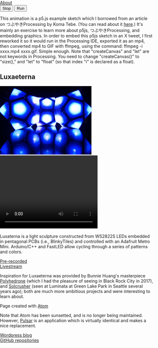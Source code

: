 <!-- <!DOCTYPE html> -->
<html>
  <head>
    <style> body{padding:0; margin:0;} </style>
    <meta charset="utf-8">
     <a href="https://foustja.github.io/about/about.html">About</a>
    <script src="https://cdnjs.cloudflare.com/ajax/libs/p5.js/1.2.0/p5.min.js" type="text/javascript"></script>
    <script src="sketch1.js" type="text/javascript"></script>
  </head>
  <body>
    <div id='myContainer'></div>
    <button onclick="noLoop();">Stop</button>
    <button onclick="loop();">Run</button>
    <p>
     This animation is a p5.js example sketch which I borrowed from an article on つぶやきProcessing 
     by Koma Tebe. (You can read about 
     it <a href="https://medium.com/@koma.tebe/tiny-code-dbf26d84fe38">here</a>.) 
     It's mainly an exercise to learn more about p5js, つぶやきProcessing, and embedding graphics. 
     In order to embed this p5js sketch in an X tweet, I first reworked it so it would run in 
     the Processing IDE, exported it as an mp4, then converted mp4 to GIF with ffmpeg, using the 
     command: ffmpeg -i xxxx.mp4 xxxx.gif. Simple enough. 
     Note that "createCanvas" and "let" are not keywords in Processing. You need to change 
     "createCanvas()" to "size()," and "let" to "float" (so that index "i" is declared as a float).
    </p>
    <h2>Luxaeterna</h2>
    <img src="lux.jpg" alt="Luxaeterna image"><br>
    <video width="320" height="240" controls>
    <source src="Luxaeterna2.mp4" type="video/mp4">
    </video>
    <p>Luxaterna is a light sculpture constructed from WS2822S LEDs embedded
      in pentagonal PCBs (i.e., BlinkyTiles) and controlled with an Adafruit Metro Mini. 
      Arduino/C++ and FastLED allow cycling through a series 
      of patterns and colors.
    </p>
    <a href="Luxaeterna2.mp4"
      title="2 min. Video">Pre-recorded</a><br>
    <a href="https://www.youtube.com/embed/live_stream?channel=UCH1IeN5ZQYLfa2T7RVm72mA" 
      title="Youtube Livestream">Livestream</a>
    <p>Inspiration for Luxaeterna was provided by Bunnie Huang's masterpiece
      <a href="https://wiki.techinc.nl/Polyhedrone">Polyhedrone</a> (which I
      had the pleasure of seeing in Black Rock City in 2017), and
      <a href="https://www.solcrusher.com/">Solcrusher</a> (seen at Luminata at Green Lake Park 
      in Seattle several years ago); both are much more ambitious projects and were interesting 
      to learn about.
    </p>
    <p>Page created with <a href="https://atom.io/">Atom</a>
    </p>
    <p>Note that Atom has been sunsetted, and is no longer being maintained. However, 
     <a href="https://pulsar-edit.dev/">Pulsar</a> is an application which is virtually identical 
     and makes a nice replacement.
    </p>
    <p>
     <a href="https://symbolicdomain.wordpress.com">Wordpress blog</a><br>
     <a href="https://github.com/foustja">GitHub repositories</a>
    </p>
  </body>
</html>

